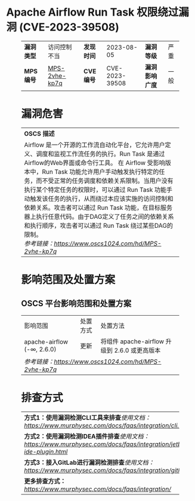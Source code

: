 # Apache Airflow Run Task  权限绕过漏洞 (CVE-2023-39508)
<figure class="wp-block-table">
    <table>
        <tbody>
        <tr>
            <td><strong>漏洞类型</strong></td>
            <td>访问控制不当</td>
            <td><strong>发现时间</strong></td>
            <td>2023-08-05</td>
            <td><strong>漏洞等级</strong></td>
            <td>严重</td>
        </tr>
        <tr>
            <td><strong>MPS编号</strong></td>
            <td><a href="https://www.oscs1024.com/hd/MPS-2vhe-kp7q">MPS-2vhe-kp7q</a></td>
            <td><strong>CVE编号</strong></td>
            <td>CVE-2023-39508</td>
            <td><strong>漏洞影响广度</strong></td>
            <td>一般</td>
        </tr>
        </tbody>
    </table>
</figure>


<figure class="wp-block-table">
    <h1 class="wp-block-heading">漏洞危害</h1>
    <table>
        <tbody>
        <tr>
            <td><strong>OSCS 描述</strong></td>
        </tr>
        <tr>
            <td>Airflow 是一个开源的工作流自动化平台，它允许用户定义、调度和监视工作流任务的执行。Run Task 是通过Airflow的Web界面或命令行工具。
在 Airflow 受影响版本中，Run Task 功能允许用户手动触发执行特定的任务，而不受正常的任务调度和依赖关系限制。当用户没有执行某个特定任务的权限时，可以通过 Run Task 功能手动触发该任务的执行，从而绕过本应该实施的访问控制和依赖关系。攻击者可以通过 Run Task 功能，在目标服务器上执行任意代码。由于DAG定义了任务之间的依赖关系和执行顺序，攻击者可以通过 Run Task 绕过某些DAG的限制。<br><em>参考链接：<a
                    href="https://www.oscs1024.com/hd/MPS-2vhe-kp7q">https://www.oscs1024.com/hd/MPS-2vhe-kp7q</a></em>
            </td>
        </tr>
        </tbody>
    </table>
</figure>


<figure class="wp-block-table alignleft">
    <h1 class="wp-block-heading">影响范围及处置方案</h1>
    <h2 class="wp-block-heading"><strong>OSCS</strong> <strong>平台影响范围和处置方案</strong></h2>
    <table>
        <tbody>
        <tr>
            <td>影响范围</td>
            <td>处置方式</td>
            <td>处置方法</td>
        </tr>
        <tr><td rowspan="1">apache-airflow (-∞, 2.6.0)</td><td>更新</td><td>将组件 apache-airflow 升级到 2.6.0 或更高版本</td></tr>
        <tr>
            <td colspan="3"><em>参考链接：</em><em><a
                    href="https://www.oscs1024.com/hd/MPS-2vhe-kp7q">https://www.oscs1024.com/hd/MPS-2vhe-kp7q</a></em></td>
        </tr>
        </tbody>
    </table>
</figure>


<figure class="wp-block-table">
    <h1 class="wp-block-heading">排查方式</h1>
    <table>
        <tbody>
        <tr>
            <td><strong>方式1：使用漏洞检测CLI工具来排查</strong><em>使用文档：<a
                    href="https://www.murphysec.com/docs/faqs/integration/cli.html">https://www.murphysec.com/docs/faqs/integration/cli.html</a></em>
            </td>
        </tr>
        <tr>
            <td><strong>方式2：使用漏洞检测IDEA插件排查</strong><em>使用文档：<a
                    href="https://www.murphysec.com/docs/faqs/integration/jetbrains-ide-plugin.html">https://www.murphysec.com/docs/faqs/integration/jetbrains-ide-plugin.html</a></em>
            </td>
        </tr>
        <tr>
            <td><strong>方式3：接入GitLab进行漏洞检测排查</strong><em>使用文档：<a
                    href="https://www.murphysec.com/docs/faqs/integration/gitlab.html">https://www.murphysec.com/docs/faqs/integration/gitlab.html</a></em>
            </td>
        </tr>
        <tr>
            <td><strong>更多排查方式：</strong><em><a
                    href="https://www.murphysec.com/docs/faqs/integration/">https://www.murphysec.com/docs/faqs/integration/</a></em>
            </td>
        </tr>
        </tbody>
    </table>
</figure>